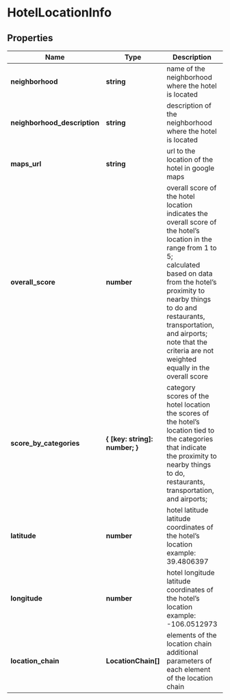 # HotelLocationInfo

## Properties

| Name | Type | Description | Notes |
|------------ | ------------- | ------------- | -------------|
**neighborhood** | **string** | name of the neighborhood where the hotel is located |[optional]|
**neighborhood_description** | **string** | description of the neighborhood where the hotel is located |[optional]|
**maps_url** | **string** | url to the location of the hotel in google maps |[optional]|
**overall_score** | **number** | overall score of the hotel location<br>indicates the overall score of the hotel’s location in the range from 1 to 5;<br>calculated based on data from the hotel’s proximity to nearby things to do and restaurants, transportation, and airports;<br>note that the criteria are not weighted equally in the overall score |[optional]|
**score_by_categories** | **{ [key: string]: number; }** | category scores of the hotel location<br>the scores of the hotel’s location tied to the categories that indicate the proximity to nearby things to do, restaurants, transportation, and airports; |[optional]|
**latitude** | **number** | hotel latitude<br>latitude coordinates of the hotel’s location<br>example:<br>39.4806397 |[optional]|
**longitude** | **number** | hotel longitude<br>latitude coordinates of the hotel’s location<br>example:<br>-106.0512973 |[optional]|
**location_chain** | **LocationChain[]** | elements of the location chain<br>additional parameters of each element of the location chain |[optional]|